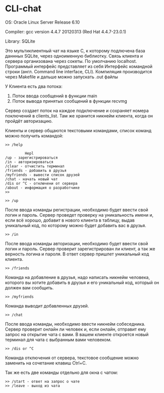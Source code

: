 # CLI-chat

OS: Oracle Linux Server Release 6.10

Сompiler: gcc version 4.4.7 20120313 (Red Hat 4.4.7-23.0.1) 

Library: SQLite

Это мультиклиентный чат на языке С, к которому подлючена база даннных SQLite, через одноименную библиотку. 
Связь клиента и сервера организована через сокеты. По умолчанию localhost.
Программый интерфейс представляет из себя Интерфейс командной строки (англ. Command line interface, CLI). 
Компиляция производится через Makefile и дальше можно запускать .out файлы

У Клиента есть два потока:

1. Поток ввода сообщений в функции main
2. Поток вывода принятых сообщений в функции recvmg

Сервер создает поток на каждое подключение и сохраняет номера поключений в clients_list. Там же хранится никнейм клиента, когда он пройдёт авторизацию. 

Клиенты и сервер общаются текстовыми командами, список команд можно получить командой:
 ```
 >> /help
 ```
 ```
          Hepl
/up - зарегистрироваться
/in - авторизироваться
/clear - отчистить терминал
/friends - добавить в друзья
/myfriends - вывести список друзей
/chat - начать новый чат
/dis or ^C - отключени от сервера
/about - информация о разработчике
>>
```
```
>> /up
```
После ввода команды регистрации, необходимо будет ввести свой логин и пароль. Сервер проведет проверку на уникальность имени и, если всё хорошо, добавит в нового клиента в таблицу, выдав уникальный код, по которому можно будет добавить вас в друзья.
```
>> /in
```
После ввода команды авторизации, необходимо будет ввести свой логин и пароль. Сервер проверит зарегистрирован ли клиент, а так же верность логина и пароля. В ответ сервер пришлет уникальный код клиента.
```
>> /friends 
```
Команда на добавление в друзья, надо написать никнейм человека, которого вы хотите добавить в друзья и его уникальный код, который он должен вам сообщить.
```
>> /myfriends
```
Команда выводит добавленных друзей.
```
>> /chat
```
После ввода команды, необходимо ввести никнейм собеседника. Сервер проверит онлайн ли человек и, если онлайн, отправит ему запрос на открытие чата с вами. В вашем клиенте откроется новый терминал для чата с выбранным вами человеком.
```
>> /dis or ^C
```
Команда отключения от серверa, текстовое сообщение можно заменить на сочетание клавиш  Ctrl+C.

Так же есть две команды отдельно для окна с чатом:
```
>> /start - ответ на запрос о чате 
>> /leave - выход из чата
```

